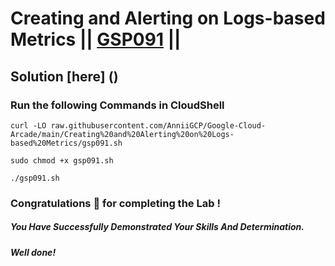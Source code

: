 # Creating and Alerting on Logs-based Metrics || [GSP091](https://www.cloudskillsboost.google/focuses/619?parent=catalog) ||

## Solution [here] ()

### Run the following Commands in CloudShell

```
curl -LO raw.githubusercontent.com/AnniiGCP/Google-Cloud-Arcade/main/Creating%20and%20Alerting%20on%20Logs-based%20Metrics/gsp091.sh

sudo chmod +x gsp091.sh

./gsp091.sh
```

### Congratulations 🎉 for completing the Lab !

##### *You Have Successfully Demonstrated Your Skills And Determination.*

#### *Well done!*

 

 
